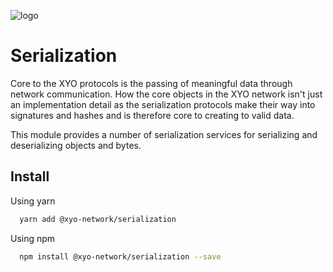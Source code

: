 [logo]: https://www.xy.company/img/home/logo_xy.png

![logo]

# Serialization

Core to the XYO protocols is the passing of meaningful data through network communication. How the core objects in the XYO network isn't just an implementation detail as the serialization protocols make their way into signatures and hashes and is therefore core to creating to valid data.

This module provides a number of serialization services for serializing and deserializing objects and bytes.

## Install

Using yarn

```sh
  yarn add @xyo-network/serialization
```

Using npm

```sh
  npm install @xyo-network/serialization --save
```